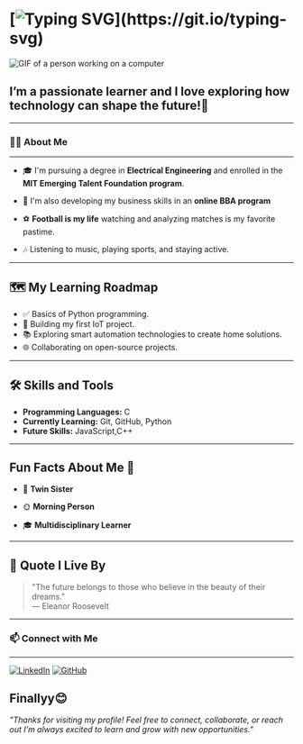 # [![Typing SVG](https://readme-typing-svg.herokuapp.com?font=Fira+Code&pause=1000&width=435&lines=Hi+there+%F0%9F%91%8B%2C+I'm+Falaq+Abdulmajeed!)](https://git.io/typing-svg)

![GIF of a person working on a computer](https://media.giphy.com/media/L1R1tvI9svkIWwpVYr/giphy.gif)

## I’m a passionate learner and I love exploring how technology can shape the future!🚀

---

### 👩‍🎓 About Me  

---

- 🎓 I'm pursuing a degree in **Electrical Engineering** and enrolled in the
**MIT Emerging Talent Foundation program**.  

- 📖 I'm also developing my business skills in an **online BBA program**

- ⚽ **Football is my life** watching and analyzing matches is my favorite pastime.
- 🎶  Listening to music, playing sports, and staying active.

---

## 🗺️ My Learning Roadmap  

- ✅ Basics of Python programming.  
- 🚧 Building my first IoT project.  
- 📚 Exploring  smart automation technologies to create home solutions.  
- 🌐 Collaborating on open-source projects.

---

## 🛠️ Skills and Tools  

- **Programming Languages:**  C  
- **Currently Learning:** Git, GitHub, Python
- **Future Skills:** JavaScript,C++  

---

## Fun Facts About Me 🎉

- 👯 **Twin Sister**

- 🌞 **Morning Person**

- 🎓 **Multidisciplinary Learner**

---

## 💬 Quote I Live By  
>
>"The future belongs to those who believe in the beauty of their dreams."  
— Eleanor Roosevelt  

 ---

### 📫 Connect with Me

---
[![LinkedIn](https://img.shields.io/badge/-LinkedIn-blue?style=flat&logo=linkedin&logoColor=white)](https://www.linkedin.com/in/falag-majeed-90598926b/)
[![GitHub](https://img.shields.io/badge/-GitHub-black?style=flat&logo=github&logoColor=white)](https://github.com/FalaqMajeed)  

## Finallyy😊

_"Thanks for visiting my profile! Feel free to connect, collaborate, or reach out
I’m always excited to learn and grow with new opportunities."_
